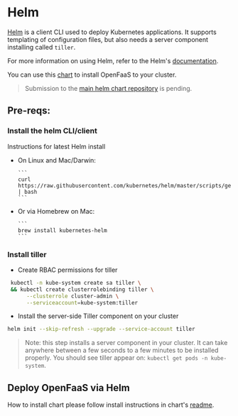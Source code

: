 # Helm

[Helm](https://github.com/kubernetes/helm) is a client CLI used to deploy Kubernetes
applications. It supports templating of configuration files, but also needs a server
component installing called `tiller`.

For more information on using Helm, refer to the Helm's [documentation](https://docs.helm.sh/using_helm/#quickstart-guide).

You can use this [chart](chart/openfaas) to install OpenFaaS to your cluster.

> Submission to the [main helm chart repository](https://github.com/kubernetes/charts) is pending.

## Pre-reqs:

### Install the helm CLI/client

Instructions for latest Helm install

* On Linux and Mac/Darwin:

      ```
      curl https://raw.githubusercontent.com/kubernetes/helm/master/scripts/get | bash
      ```

* Or via Homebrew on Mac:

      ```
      brew install kubernetes-helm
      ```

### Install tiller

* Create RBAC permissions for tiller

```sh
 kubectl -n kube-system create sa tiller \
 && kubectl create clusterrolebinding tiller \
      --clusterrole cluster-admin \
      --serviceaccount=kube-system:tiller
```

* Install the server-side Tiller component on your cluster

```sh
helm init --skip-refresh --upgrade --service-account tiller
```

> Note: this step installs a server component in your cluster. It can take anywhere between a few seconds to a few minutes to be installed properly. You should see tiller appear on: `kubectl get pods -n kube-system`.

## Deploy OpenFaaS via Helm

How to install chart please follow install instructions in chart's [readme](chart/openfaas/README.md).
